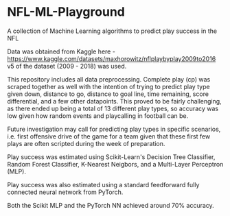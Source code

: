 # NFL-ML-Playground
A collection of Machine Learning algorithms to predict play success in the NFL

Data was obtained from Kaggle here - https://www.kaggle.com/datasets/maxhorowitz/nflplaybyplay2009to2016
v5 of the dataset (2009 - 2018) was used.

This repository includes all data preprocessing. Complete play (cp) was scraped together as well with the intention of trying to predict play type
given down, distance to go, distance to goal line, time remaining, score differential, and a few other datapoints.
This proved to be fairly challenging, as there ended up being a total of 13 different play types, so accuracy was low given how random
events and playcalling in football can be.

Future investigation may call for predicting play types in specific scenarios, i.e. first offensive drive of the game for a team
given that these first few plays are often scripted during the week of preparation.

Play success was estimated using Scikit-Learn's Decision Tree Classifier, Random Forest Classifier, K-Nearest Neigbors,
and a Multi-Layer Perceptron (MLP).

Play success was also estimated using a standard feedforward fully connected neural network from PyTorch.

Both the Scikit MLP and the PyTorch NN achieved around 70% accuracy.
